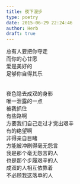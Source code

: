 ```yaml
---  
title: 夜下漫步  
type: poetry  
date: 2015-06-29 22:24:46  
author: Herb  
draft: true
---  
```

总有人要把你夺走  
而你的心甘愿  
爱是美好的  
足够你自得其乐  
<br>  
夜色隐去成双的身影  
唯一泄露的一点  
被我抓住    
有些路啊  
方要我们自己走过才觉出艰辛  
有的绝望啊  
非得亲自目睹  
方能被冲刷得毫无怨言    
我是那个毫无怨言的人  
也是那个步履艰辛的人  
成双的人相互依靠着  
不必顾我这落单的人